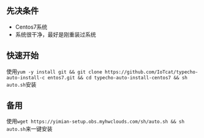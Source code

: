 ## 先决条件
 - Centos7系统
 - 系统很干净，最好是刚重装过系统
## 快速开始
使用`yum -y install git && git clone https://github.com/IoTcat/typecho-auto-install-c entos7.git && cd typecho-auto-install-centos7 && sh auto.sh`安装
## 备用
使用`wget https://yimian-setup.obs.myhwclouds.com/sh/auto.sh && sh auto.sh`来一键安装
